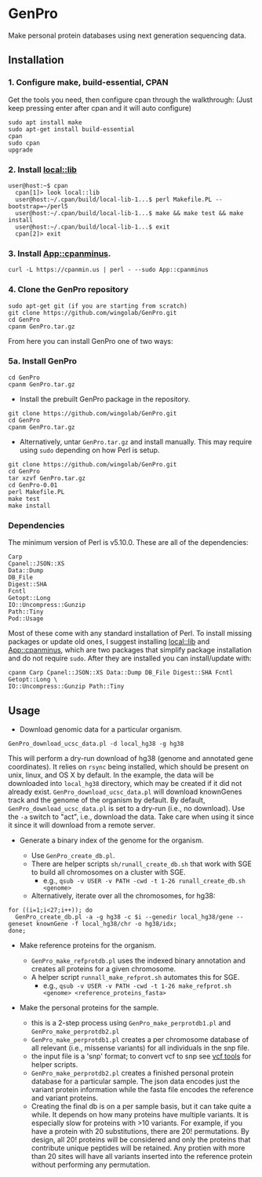 GenPro
======

Make personal protein databases using next generation sequencing data.

## Installation
### 1. Configure make, build-essential, CPAN
Get the tools you need, then configure cpan through the walkthrough: (Just keep pressing enter after cpan and it will auto configure)
```
sudo apt install make
sudo apt-get install build-essential
cpan
sudo cpan
upgrade
```
### 2. Install [local::lib](https://metacpan.org/pod/local::lib) 
```
user@host:~$ cpan
  cpan[1]> look local::lib
  user@host:~/.cpan/build/local-lib-1...$ perl Makefile.PL --bootstrap=~/perl5
  user@host:~/.cpan/build/local-lib-1...$ make && make test && make install
  user@host:~/.cpan/build/local-lib-1...$ exit
  cpan[2]> exit
```
### 3. Install [App::cpanminus](https://metacpan.org/pod/App::cpanminus).
```
curl -L https://cpanmin.us | perl - --sudo App::cpanminus
```
### 4. Clone the GenPro repository
```
sudo apt-get git (if you are starting from scratch)
git clone https://github.com/wingolab/GenPro.git
cd GenPro
cpanm GenPro.tar.gz
```
From here you can install GenPro one of two ways:

### 5a. Install GenPro
```
cd GenPro
cpanm GenPro.tar.gz
```
- Install the prebuilt GenPro package in the repository.
```
git clone https://github.com/wingolab/GenPro.git
cd GenPro
cpanm GenPro.tar.gz
```

- Alternatively, untar `GenPro.tar.gz` and install manually. This may require using
`sudo` depending on how Perl is setup.

```
git clone https://github.com/wingolab/GenPro.git
cd GenPro
tar xzvf GenPro.tar.gz
cd GenPro-0.01
perl Makefile.PL
make test
make install    
```

### Dependencies

The minimum version of Perl is v5.10.0. These are all of the dependencies:

    Carp
    Cpanel::JSON::XS
    Data::Dump
    DB_File
    Digest::SHA
    Fcntl
    Getopt::Long
    IO::Uncompress::Gunzip
    Path::Tiny
    Pod::Usage


Most of these come with any standard installation of Perl. To install missing
packages or update old ones, I suggest installing [local::lib](https://metacpan.org/pod/local::lib)
and [App::cpanminus](https://metacpan.org/pod/App::cpanminus), which are two
packages that simplify package installation and do not require `sudo`. After
they are installed you can install/update with:

    cpanm Carp Cpanel::JSON::XS Data::Dump DB_File Digest::SHA Fcntl Getopt::Long \
    IO::Uncompress::Gunzip Path::Tiny

## Usage

- Download genomic data for a particular organism.

```
GenPro_download_ucsc_data.pl -d local_hg38 -g hg38
```

This will perform a dry-run download of hg38 (genome and annotated gene
coordinates). It relies on `rsync` being installed, which should be present on
unix, linux, and OS X by default. In the example, the data will be downloaded 
into `local_hg38` directory, which may be created if it did not already exist. 
`GenPro_download_ucsc_data.pl` will download knownGenes track and the genome of 
the organism by default. By default, `GenPro_download_ucsc_data.pl` is set to a 
dry-run (i.e., no download). Use the `-a` switch to "act", i.e., download the 
data. Take care when using it since it since it will download from a remote 
server. 


- Generate a binary index of the genome for the organism.


  - Use `GenPro_create_db.pl`.
  - There are helper scripts `sh/runall_create_db.sh` that work with SGE to
  build all chromosomes on a cluster with SGE.
    - e.g., `qsub -v USER -v PATH -cwd -t 1-26 runall_create_db.sh <genome>`
  - Alternatively, iterate over all the chromosomes, for hg38:

```
for ((i=1;i<27;i++)); do
  GenPro_create_db.pl -a -g hg38 -c $i --genedir local_hg38/gene --geneset knownGene -f local_hg38/chr -o hg38/idx;
done;
```

- Make reference proteins for the organism.
  - `GenPro_make_refprotdb.pl` uses the indexed binary annotation and creates 
  all proteins for a given chromosome.
  - A helper script `runnall_make_refprot.sh` automates this for SGE.
    - e.g., `qsub -v USER -v PATH -cwd -t 1-26 make_refprot.sh <genome> <reference_proteins_fasta>`


- Make the personal proteins for the sample.
  - this is a 2-step process using `GenPro_make_perprotdb1.pl` and
  `GenPro_make_perprotdb2.pl`
  - `GenPro_make_perprotdb1.pl` creates a per chromosome database of all relevant
  (i.e., missense variants) for all individuals in the snp file.
  - the input file is a 'snp' format; to convert vcf to snp see
  [vcf tools](https://github.com/vcftools) for helper scripts.
  - `GenPro_make_perprotdb2.pl` creates a finished personal protein database for
  a particular sample. The json data encodes just the variant protein information
  while the fasta file encodes the reference and variant proteins.
  - Creating the final db is on a per sample basis, but it can take quite a 
  while. It depends on how many proteins have multiple variants. It is especially 
  slow for proteins with >10 variants. For example, if you have a protein with 
  20 substitutions, there are 20! permutations. By design, all 20! proteins 
  will be considered and only the proteins that contribute unique peptides will
  be retained. Any protien with more than 20 sites will have all variants 
  inserted into the reference protein without performing any permutation. 

